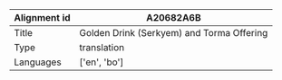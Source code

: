 |Alignment id | A20682A6B
| --- | --- 
|Title | Golden Drink (Serkyem) and Torma Offering 
|Type | translation
|Languages | ['en', 'bo']